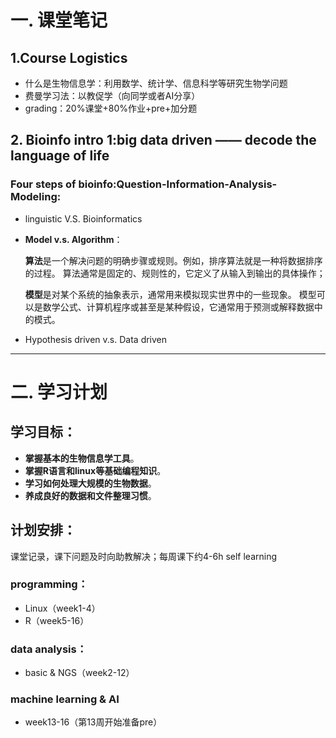 # 一. 课堂笔记
## 1.Course Logistics
- 什么是生物信息学：利用数学、统计学、信息科学等研究生物学问题
- 费曼学习法：以教促学（向同学或者AI分享）
- grading：20%课堂+80%作业+pre+加分题
## 2. Bioinfo intro 1:big data driven —— decode the language of life
### Four steps of bioinfo:Question-Information-Analysis-Modeling:
- linguistic V.S. Bioinformatics
- **Model v.s. Algorithm**：

  
   **算法**是一个解决问题的明确步骤或规则。例如，排序算法就是一种将数据排序的过程。
   算法通常是固定的、规则性的，它定义了从输入到输出的具体操作；

 
   **模型**是对某个系统的抽象表示，通常用来模拟现实世界中的一些现象。
   模型可以是数学公式、计算机程序或甚至是某种假设，它通常用于预测或解释数据中的模式。
- Hypothesis driven v.s. Data driven
---

# 二. 学习计划

## 学习目标：
- **掌握基本的生物信息学工具**。
- **掌握R语言和linux等基础编程知识**。
- **学习如何处理大规模的生物数据**。
- **养成良好的数据和文件整理习惯**。
## 计划安排：
课堂记录，课下问题及时向助教解决；每周课下约4-6h self learning
### **programming**：
- Linux（week1-4）
- R（week5-16）
### **data analysis**：
- basic & NGS（week2-12）
### **machine learning & AI**
- week13-16（第13周开始准备pre）
   
